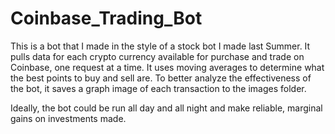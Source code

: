 # Coinbase_Trading_Bot

This is a bot that I made in the style of a stock bot I made last Summer. It pulls data for each crypto currency available for purchase and trade on Coinbase, one request at a time. It uses moving averages to determine what the best points to buy and sell are. To better analyze the effectiveness of the bot, it saves a graph image of each transaction to the images folder.

Ideally, the bot could be run all day and all night and make reliable, marginal gains on investments made.
